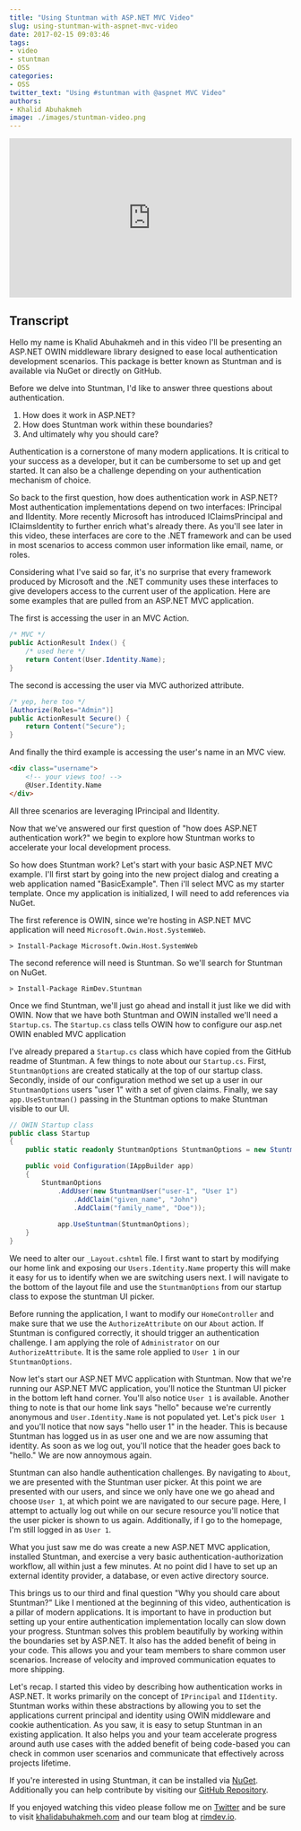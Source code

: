 ```yaml
---
title: "Using Stuntman with ASP.NET MVC Video"
slug: using-stuntman-with-aspnet-mvc-video
date: 2017-02-15 09:03:46
tags: 
- video
- stuntman
- OSS
categories:
- OSS
twitter_text: "Using #stuntman with @aspnet MVC Video"
authors:
- Khalid Abuhakmeh
image: ./images/stuntman-video.png
---
```


<div style="position: relative;
    width: 100%;
    height: 0;
    padding-bottom: 56.25%;">
<iframe style="position: absolute;
    top: 0;
    left: 0;
    width: 100%;
    height: 100%;" src="https://www.youtube.com/embed/jRb28bQT6yI" frameborder="0" allowfullscreen></iframe>
</div>

## Transcript

Hello my name is Khalid Abuhakmeh and in this video I'll be presenting an ASP.NET OWIN middleware library designed to ease local authentication development scenarios. This package is better known as Stuntman and is available via NuGet or directly on GitHub.

Before we delve into Stuntman, I'd like to answer three questions about authentication. 

1. How does it work in ASP.NET?
2. How does Stuntman work within these boundaries?
3. And ultimately why you should care?

Authentication is a cornerstone of many modern applications. It is critical to your success as a developer, but it can be cumbersome to set up and get started. It can also be a challenge depending on your authentication mechanism of choice.

So back to the first question, how does authentication work in ASP.NET? Most authentication implementations depend on two interfaces: IPrincipal and IIdentity. More recently Microsoft has introduced IClaimsPrincipal and IClaimsIdentity to further enrich what's already there. As you'll see later in this video, these interfaces are core to the .NET framework and can be used in most scenarios to access common user information like email, name, or roles. 

Considering what I've said so far, it's no surprise that every framework produced by Microsoft and the .NET community uses these interfaces to give developers access to the current user of the application. Here are some examples that are pulled from an ASP.NET MVC application. 

The first is accessing the user in an MVC Action. 

```csharp
/* MVC */
public ActionResult Index() {
    /* used here */
    return Content(User.Identity.Name);
}
```

The second is accessing the user via MVC authorized attribute.

```csharp
/* yep, here too */
[Authorize(Roles="Admin")] 
public ActionResult Secure() {
    return Content("Secure");
}
```

And finally the third example is accessing the user's name in an MVC view.

```html
<div class="username">
    <!-- your views too! -->
    @User.Identity.Name
</div>
```

All three scenarios are leveraging IPrincipal and IIdentity.


Now that we've answered our first question of "how does ASP.NET authentication work?" we begin to explore how Stuntman works to accelerate your local development process. 

So how does Stuntman work? Let's start with your basic ASP.NET MVC example. I'll first start by going into the new project dialog and creating a web application named "BasicExample". Then i'll select MVC as my starter template. Once my application is initialized, I will need to add references via NuGet.

The first reference is OWIN, since we're hosting in ASP.NET MVC application will
need `Microsoft.Owin.Host.SystemWeb`.

```console
> Install-Package Microsoft.Owin.Host.SystemWeb
```
 
The second reference will need is Stuntman. So we'll search for Stuntman on NuGet.

```console
> Install-Package RimDev.Stuntman
```

Once we find Stuntman, we'll just go ahead and install it just like we did with OWIN. Now that we have both Stuntman and OWIN
installed we'll need a `Startup.cs`. The `Startup.cs` class tells OWIN how to configure our asp.net OWIN enabled
MVC application

I've already prepared a `Startup.cs` class which have copied from the GitHub readme of Stuntman. A few things to note about our `Startup.cs`. First, `StuntmanOptions` are created statically at the top of our startup class. Secondly, inside of our configuration method we set up a user in our `StuntmanOptions` users "user 1" with a set of
given claims. Finally, we say `app.UseStuntman()` passing in the Stuntman options to make Stuntman visible to our
UI. 

```csharp
// OWIN Startup class
public class Startup
{
    public static readonly StuntmanOptions StuntmanOptions = new StuntmanOptions();

    public void Configuration(IAppBuilder app)
    {
        StuntmanOptions
            .AddUser(new StuntmanUser("user-1", "User 1")
                .AddClaim("given_name", "John")
                .AddClaim("family_name", "Doe"));
    
            app.UseStuntman(StuntmanOptions);        
    }
}

```

We need to alter our `_Layout.cshtml` file. I first want to start by modifying our home link and exposing our
`Users.Identity.Name` property this will make it easy for us to identify when we are switching users
next. I will navigate to the bottom of the layout file and use the `StuntmanOptions` from our startup class to expose the stuntman UI picker. 

Before running the application, I want to modify our `HomeController` and make sure that we use the `AuthorizeAttribute` on
our `About` action. If Stuntman is configured correctly, it should trigger an authentication challenge. I am applying the role of `Administrator` on our `AuthorizeAttribute`. It is the same role applied to `User 1` in our `StuntmanOptions`.

Now let's start our ASP.NET MVC application with Stuntman. Now that we're running our ASP.NET MVC application, you'll notice the Stuntman UI picker in the bottom left hand corner. You'll also notice `User 1` is available. Another thing to note is that our home link says "hello" because we're currently anonymous and `User.Identity.Name` is not populated yet. Let's pick `User 1` and you'll notice that now says "hello user 1" in the header. This is because Stuntman has logged us in as user one and we are now assuming that identity. As soon as we log out, you'll notice that the header goes back to "hello." We are now annoymous again.

Stuntman can also handle authentication challenges. By navigating to `About`, we are presented with the Stuntman user picker.
At this point we are presented with our users, and since we only have one we go ahead and choose `User 1`, at which point we are navigated to our secure page. Here, I attempt to actually log out while on our secure resource you'll notice that the user picker is shown to us again. Additionally, if I go to the homepage, I'm still logged in as `User 1`.


What you just saw me do was create a new ASP.NET MVC application, installed Stuntman, and exercise a very basic authentication-authorization workflow, all within just a few minutes. At no point did I have to set up an external
identity provider, a database, or even active directory source. 

This brings us to our third and final question "Why you should care about Stuntman?" Like I mentioned at the beginning of this video, authentication is a pillar of modern applications. It is important to have in production but setting up your entire authentication implementation locally can slow down your progress. Stuntman solves this problem beautifully by working within the boundaries set by ASP.NET. It also has the added benefit of being in your code. This allows you and your team members to share common user scenarios. Increase of velocity and improved communication equates to more shipping.


Let's recap. I started this video by describing how authentication works in ASP.NET. It works primarily on the concept of `IPrincipal` and `IIdentity`. Stuntman works within these abstractions by allowing you to set the applications current principal and identity using OWIN middleware and cookie authentication. As you saw, it is easy to setup Stuntman in an existing application. It also helps you and your team accelerate progress around auth use cases with the added benefit of being code-based you can check in common user scenarios and communicate that effectively across projects lifetime.

If you're interested in using Stuntman, it can be installed via [NuGet](https://nuget.org). Additionally you can help contribute by visiting our [GitHub Repository](https://github.com/ritterim/stuntman).


If you enjoyed watching this video please follow me on [Twitter](https://twitter.com/buhakmeh) and be sure
to visit [khalidabuhakmeh.com](http://khalidabuhakmeh.com) and our team blog at [rimdev.io](https://rimdev.io).